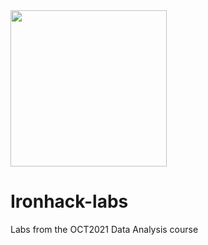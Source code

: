<img src="https://scontent-ber1-1.xx.fbcdn.net/v/t1.6435-9/115772192_629274927682467_6800112139835611841_n.jpg?_nc_cat=109&ccb=1-5&_nc_sid=973b4a&_nc_ohc=Rfs_sUrKxKwAX-ym6P4&_nc_ht=scontent-ber1-1.xx&oh=ef7d96f1049d5d2f5377530df8fdd927&oe=61AE988B" width="250" height="250">

# Ironhack-labs
Labs from the OCT2021 Data Analysis course
